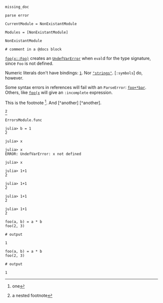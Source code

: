 
```@docs
missing_doc
```

```@docs
parse error
```

```@meta
CurrentModule = NonExistantModule
```

```@autodocs
Modules = [NonExistantModule]
```

```@eval
NonExistantModule
```

```@docs
# comment in a @docs block
```

[`foo(x::Foo)`](@ref) creates an [`UndefVarError`](@ref) when `eval`d
for the type signature, since `Foo` is not defined.

Numeric literals don't have bindings: [`1`](@ref). Nor [`"strings"`](@ref).
[`:symbols`] do, however.

Some syntax errors in references will fail with an `ParseError`: [`foo+*bar`](@ref).
Others, like [`foo(x`](@ref) will give an `:incomplete` expression.

This is the footnote [^1]. And [^another] [^another].

[^1]: one

    [^nested]: a nested footnote

[^another_one]:

    Things! [^1]. [^2].

[^nested]

[^nested]:

    Duplicate [^1] nested footnote.

```@docs
ErrorsModule.func
```

```jldoctest
julia> b = 1
2

julia> x

julia> x
ERROR: UndefVarError: x not defined

julia> x
```

```jldoctest; setup
julia> 1+1
2
```
```jldoctest invalidkwarg1; setup
julia> 1+1
2
```
```jldoctest; setup == 1
julia> 1+1
2
```
```jldoctest invalidkwarg2; setup == 1
julia> 1+1
2
```

```jldoctest; output = false
foo(a, b) = a * b
foo(2, 3)

# output

1
```
```jldoctest; output = true
foo(a, b) = a * b
foo(2, 3)

# output

1
```
